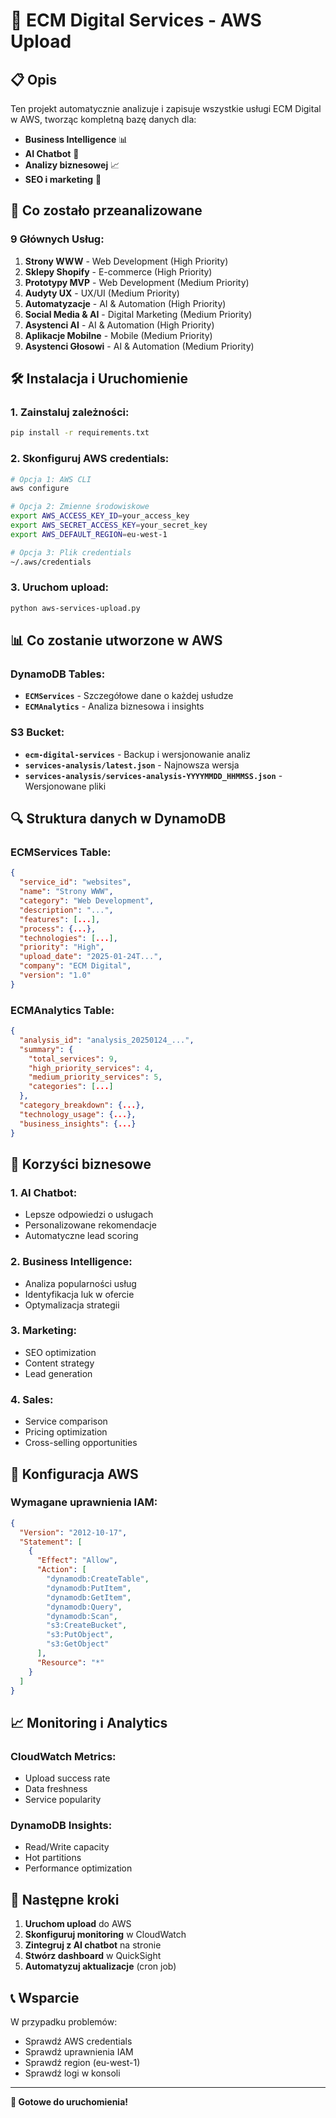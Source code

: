 # 🚀 ECM Digital Services - AWS Upload

## 📋 **Opis**

Ten projekt automatycznie analizuje i zapisuje wszystkie usługi ECM Digital w AWS, tworząc kompletną bazę danych dla:

- **Business Intelligence** 📊
- **AI Chatbot** 🤖
- **Analizy biznesowej** 📈
- **SEO i marketing** 🎯

## 🎯 **Co zostało przeanalizowane**

### **9 Głównych Usług:**
1. **Strony WWW** - Web Development (High Priority)
2. **Sklepy Shopify** - E-commerce (High Priority)
3. **Prototypy MVP** - Web Development (Medium Priority)
4. **Audyty UX** - UX/UI (Medium Priority)
5. **Automatyzacje** - AI & Automation (High Priority)
6. **Social Media & AI** - Digital Marketing (Medium Priority)
7. **Asystenci AI** - AI & Automation (High Priority)
8. **Aplikacje Mobilne** - Mobile (Medium Priority)
9. **Asystenci Głosowi** - AI & Automation (Medium Priority)

## 🛠️ **Instalacja i Uruchomienie**

### **1. Zainstaluj zależności:**
```bash
pip install -r requirements.txt
```

### **2. Skonfiguruj AWS credentials:**
```bash
# Opcja 1: AWS CLI
aws configure

# Opcja 2: Zmienne środowiskowe
export AWS_ACCESS_KEY_ID=your_access_key
export AWS_SECRET_ACCESS_KEY=your_secret_key
export AWS_DEFAULT_REGION=eu-west-1

# Opcja 3: Plik credentials
~/.aws/credentials
```

### **3. Uruchom upload:**
```bash
python aws-services-upload.py
```

## 📊 **Co zostanie utworzone w AWS**

### **DynamoDB Tables:**
- **`ECMServices`** - Szczegółowe dane o każdej usłudze
- **`ECMAnalytics`** - Analiza biznesowa i insights

### **S3 Bucket:**
- **`ecm-digital-services`** - Backup i wersjonowanie analiz
- **`services-analysis/latest.json`** - Najnowsza wersja
- **`services-analysis/services-analysis-YYYYMMDD_HHMMSS.json`** - Wersjonowane pliki

## 🔍 **Struktura danych w DynamoDB**

### **ECMServices Table:**
```json
{
  "service_id": "websites",
  "name": "Strony WWW",
  "category": "Web Development",
  "description": "...",
  "features": [...],
  "process": {...},
  "technologies": [...],
  "priority": "High",
  "upload_date": "2025-01-24T...",
  "company": "ECM Digital",
  "version": "1.0"
}
```

### **ECMAnalytics Table:**
```json
{
  "analysis_id": "analysis_20250124_...",
  "summary": {
    "total_services": 9,
    "high_priority_services": 4,
    "medium_priority_services": 5,
    "categories": [...]
  },
  "category_breakdown": {...},
  "technology_usage": {...},
  "business_insights": {...}
}
```

## 🎯 **Korzyści biznesowe**

### **1. AI Chatbot:**
- Lepsze odpowiedzi o usługach
- Personalizowane rekomendacje
- Automatyczne lead scoring

### **2. Business Intelligence:**
- Analiza popularności usług
- Identyfikacja luk w ofercie
- Optymalizacja strategii

### **3. Marketing:**
- SEO optimization
- Content strategy
- Lead generation

### **4. Sales:**
- Service comparison
- Pricing optimization
- Cross-selling opportunities

## 🔧 **Konfiguracja AWS**

### **Wymagane uprawnienia IAM:**
```json
{
  "Version": "2012-10-17",
  "Statement": [
    {
      "Effect": "Allow",
      "Action": [
        "dynamodb:CreateTable",
        "dynamodb:PutItem",
        "dynamodb:GetItem",
        "dynamodb:Query",
        "dynamodb:Scan",
        "s3:CreateBucket",
        "s3:PutObject",
        "s3:GetObject"
      ],
      "Resource": "*"
    }
  ]
}
```

## 📈 **Monitoring i Analytics**

### **CloudWatch Metrics:**
- Upload success rate
- Data freshness
- Service popularity

### **DynamoDB Insights:**
- Read/Write capacity
- Hot partitions
- Performance optimization

## 🚀 **Następne kroki**

1. **Uruchom upload** do AWS
2. **Skonfiguruj monitoring** w CloudWatch
3. **Zintegruj z AI chatbot** na stronie
4. **Stwórz dashboard** w QuickSight
5. **Automatyzuj aktualizacje** (cron job)

## 📞 **Wsparcie**

W przypadku problemów:
- Sprawdź AWS credentials
- Sprawdź uprawnienia IAM
- Sprawdź region (eu-west-1)
- Sprawdź logi w konsoli

---

**🎉 Gotowe do uruchomienia!**



